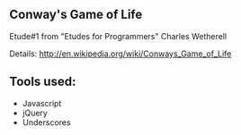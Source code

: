 Conway's Game of Life
-------------
Etude#1 from "Etudes for Programmers" Charles Wetherell

Details: http://en.wikipedia.org/wiki/Conways_Game_of_Life

Tools used:
-------------
* Javascript
* jQuery
* Underscores